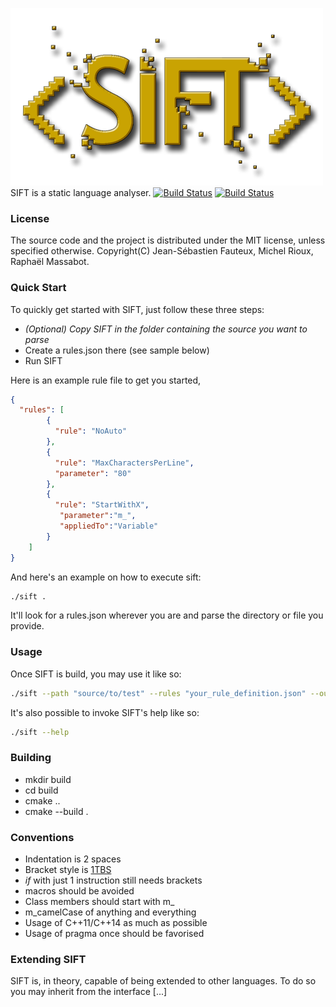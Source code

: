 ![SIFT Logo](images/logo-500.png)      
SIFT is a static language analyser.
[![Build Status](https://img.shields.io/travis/Rosme/pfe.svg?label=linux+and+macOS)](https://travis-ci.org/Rosme/pfe) [![Build Status](https://img.shields.io/appveyor/ci/Rosme/pfe.svg?label=windows)](https://ci.appveyor.com/project/Rosme/pfe)

### License
The source code and the project is distributed under the MIT license, unless specified otherwise.
Copyright(C) Jean-Sébastien Fauteux, Michel Rioux, Raphaël Massabot.
### Quick Start
To quickly get started with SIFT, just follow these three steps:

* *(Optional) Copy SIFT in the folder containing the source you want to parse*
* Create a rules.json there (see sample below)
* Run SIFT

Here is an example rule file to get you started, 
```json
{
  "rules": [
	    {
	      "rule": "NoAuto"
	    },
	    {
	      "rule": "MaxCharactersPerLine",
	      "parameter": "80"
	    },
	    {
	      "rule": "StartWithX",
	       "parameter":"m_",
	       "appliedTo":"Variable"
	    }
    ]
}
```
And here's an example on how to execute sift:
```bash
./sift . 
```
It'll look for a rules.json wherever you are and parse the directory or file you provide.
### Usage
Once SIFT is build, you may use it like so:
```bash
./sift --path "source/to/test" --rules "your_rule_definition.json" --output "your_output_file"
```
It's also possible to invoke SIFT's help like so:
```bash
./sift --help
```
### Building
* mkdir build
* cd build
* cmake ..
* cmake --build .
### Conventions
* Indentation is 2 spaces
* Bracket style is [1TBS](https://en.wikipedia.org/wiki/Indentation_style#1TBS)
 * _if_ with just 1 instruction still needs brackets
* macros should be avoided
* Class members should start with m_
* m_camelCase of anything and everything
* Usage of C++11/C++14 as much as possible
* Usage of pragma once should be favorised
### Extending SIFT
SIFT is, in theory, capable of being extended to other languages. To do so you may inherit from the interface [...]
